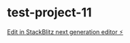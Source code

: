 # test-project-11

[Edit in StackBlitz next generation editor ⚡️](https://stackblitz.com/~/github.com/Martin-koder1/test-project-11)